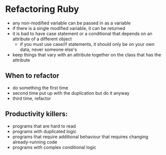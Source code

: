 # Refactoring Ruby

- any non-modified variable can be passed in as a variable
- if there is a single modified variable, it can be returned
- it is bad to have case statement or a conditional that depends on an attribute of a different object
  - if you must use case/if statements, it should only be on your own data, never someone else's
- keep things that vary with an attribute together on the class that has the attribute

## When to refactor
- do something the first time
- second time put up with the duplication but do it anyway
- third time, refactor

## Productivity killers:
- programs that are hard to read
- programs with duplicated logic
- programs that require additional behaviour that requires changing already-running code
- programs with complex conditional logic


